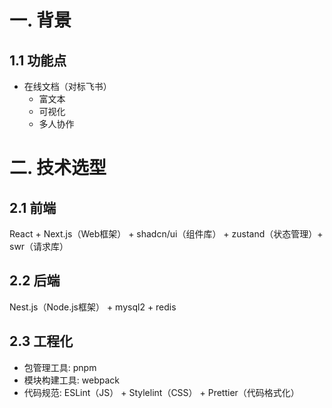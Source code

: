 # 一. 背景

## 1.1 功能点

- 在线文档（对标飞书）
  - 富文本
  - 可视化
  - 多人协作

# 二. 技术选型

## 2.1 前端

React + Next.js（Web框架） + shadcn/ui（组件库） + zustand（状态管理）+ swr（请求库）

## 2.2 后端

Nest.js（Node.js框架） + mysql2 + redis

## 2.3 工程化

- 包管理工具: pnpm
- 模块构建工具: webpack
- 代码规范: ESLint（JS） + Stylelint（CSS） + Prettier（代码格式化）
